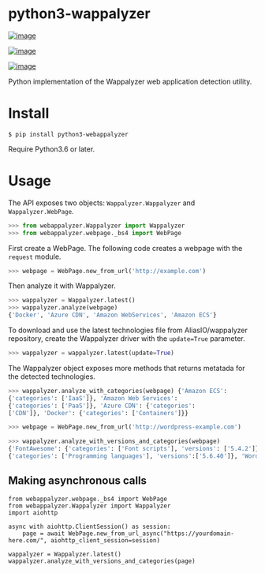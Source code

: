 
# python3-wappalyzer

[![image](https://travis-ci.org/chorsley/python-Wappalyzer.svg?branch=master)](https://travis-ci.org/chorsley/python-Wappalyzer)

[![image](https://badge.fury.io/py/python-Wappalyzer.svg)](https://pypi.org/project/python-wappalyzer/)

[![image](https://coveralls.io/repos/github/chorsley/python-Wappalyzer/badge.svg?branch=master)](https://coveralls.io/github/chorsley/python-Wappalyzer?branch=master)

Python implementation of the Wappalyzer web application detection utility.

# Install

    $ pip install python3-webappalyzer

Require Python3.6 or later.

# Usage

The API exposes two objects: `Wappalyzer.Wappalyzer` and
`Wappalyzer.WebPage`.
```py
>>> from webappalyzer.Wappalyzer import Wappalyzer
>>> from webappalyzer.webpage._bs4 import WebPage
```
First create a WebPage. The following code creates a webpage with the
`request` module.
```py
>>> webpage = WebPage.new_from_url('http://example.com')
```

Then analyze it with Wappalyzer.

```py
>>> wappalyzer = Wappalyzer.latest() 
>>> wappalyzer.analyze(webpage) 
{'Docker', 'Azure CDN', 'Amazon WebServices', 'Amazon ECS'}
```
To download and use the latest technologies file from AliasIO/wappalyzer
repository, create the Wappalyzer driver with the `update=True`
parameter.

```py
>>> wappalyzer = wappalyzer.latest(update=True)
```

The Wappalyzer object exposes more methods that returns metatada for the
detected technologies.

```py
>>> wappalyzer.analyze_with_categories(webpage) {'Amazon ECS':
{'categories': ['IaaS']}, 'Amazon Web Services':
{'categories': ['PaaS']}, 'Azure CDN': {'categories':
['CDN']}, 'Docker': {'categories': ['Containers']}}

>>> webpage = WebPage.new_from_url('http://wordpress-example.com')

>>> wappalyzer.analyze_with_versions_and_categories(webpage) 
{'FontAwesome': {'categories': ['Font scripts'], 'versions': ['5.4.2']}, 'Google Font API': {'categories': ['Fontscripts'], 'versions': []}, 'MySQL': {'categories':['Databases'], 'versions': []}, 'Nginx': {'categories':['Web servers', 'Reverse proxies'], 'versions': []}, 'PHP':
{'categories': ['Programming languages'], 'versions':['5.6.40']}, 'WordPress': {'categories': ['CMS', 'Blogs'],'versions': ['5.4.2']}, 'Yoast SEO': {'categories':['SEO'], 'versions': ['14.6.1']}}
```
## Making asynchronous calls

```
from webappalyzer.webpage._bs4 import WebPage
from webappalyzer.Wappalyzer import Wappalyzer
import aiohttp

async with aiohttp.ClientSession() as session:
    page = await WebPage.new_from_url_async("https://yourdomain-here.com/", aiohttp_client_session=session)

wappalyzer = Wappalyzer.latest()
wappalyzer.analyze_with_versions_and_categories(page)
```
